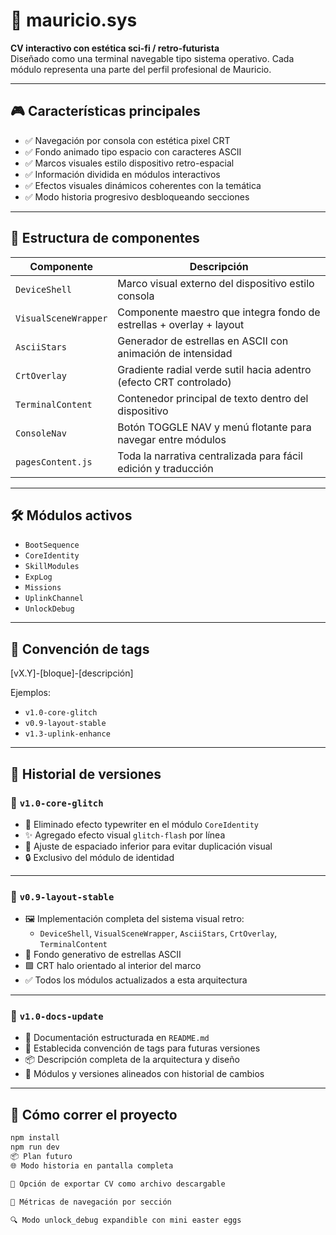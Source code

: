 # 🧠 mauricio.sys

**CV interactivo con estética sci-fi / retro-futurista**  
Diseñado como una terminal navegable tipo sistema operativo. Cada módulo representa una parte del perfil profesional de Mauricio.

---

## 🎮 Características principales

- ✅ Navegación por consola con estética pixel CRT
- ✅ Fondo animado tipo espacio con caracteres ASCII
- ✅ Marcos visuales estilo dispositivo retro-espacial
- ✅ Información dividida en módulos interactivos
- ✅ Efectos visuales dinámicos coherentes con la temática
- ✅ Modo historia progresivo desbloqueando secciones

---

## 🧱 Estructura de componentes

| Componente            | Descripción                                                                 |
|------------------------|------------------------------------------------------------------------------|
| `DeviceShell`          | Marco visual externo del dispositivo estilo consola                         |
| `VisualSceneWrapper`   | Componente maestro que integra fondo de estrellas + overlay + layout        |
| `AsciiStars`           | Generador de estrellas en ASCII con animación de intensidad                 |
| `CrtOverlay`           | Gradiente radial verde sutil hacia adentro (efecto CRT controlado)          |
| `TerminalContent`      | Contenedor principal de texto dentro del dispositivo                        |
| `ConsoleNav`           | Botón TOGGLE NAV y menú flotante para navegar entre módulos                 |
| `pagesContent.js`      | Toda la narrativa centralizada para fácil edición y traducción              |

---

## 🛠 Módulos activos

- `BootSequence`
- `CoreIdentity`
- `SkillModules`
- `ExpLog`
- `Missions`
- `UplinkChannel`
- `UnlockDebug`

---

## 🧪 Convención de tags

[vX.Y]-[bloque]-[descripción]

Ejemplos:

- `v1.0-core-glitch`
- `v0.9-layout-stable`
- `v1.3-uplink-enhance`

---

## 📜 Historial de versiones

### 🔖 `v1.0-core-glitch`
- 🧠 Eliminado efecto typewriter en el módulo `CoreIdentity`
- ✨ Agregado efecto visual `glitch-flash` por línea
- 📏 Ajuste de espaciado inferior para evitar duplicación visual
- 🔒 Exclusivo del módulo de identidad

---

### 🔖 `v0.9-layout-stable`
- 🖼 Implementación completa del sistema visual retro:
  - `DeviceShell`, `VisualSceneWrapper`, `AsciiStars`, `CrtOverlay`, `TerminalContent`
- 🌌 Fondo generativo de estrellas ASCII
- 🟩 CRT halo orientado al interior del marco
- ✅ Todos los módulos actualizados a esta arquitectura

---

### 🔖 `v1.0-docs-update`
- 📝 Documentación estructurada en `README.md`
- 📌 Establecida convención de tags para futuras versiones
- 📦 Descripción completa de la arquitectura y diseño
- 🔁 Módulos y versiones alineados con historial de cambios

---

## 🚀 Cómo correr el proyecto

```bash
npm install
npm run dev
📦 Plan futuro
🌐 Modo historia en pantalla completa

💾 Opción de exportar CV como archivo descargable

🧩 Métricas de navegación por sección

🔍 Modo unlock_debug expandible con mini easter eggs
